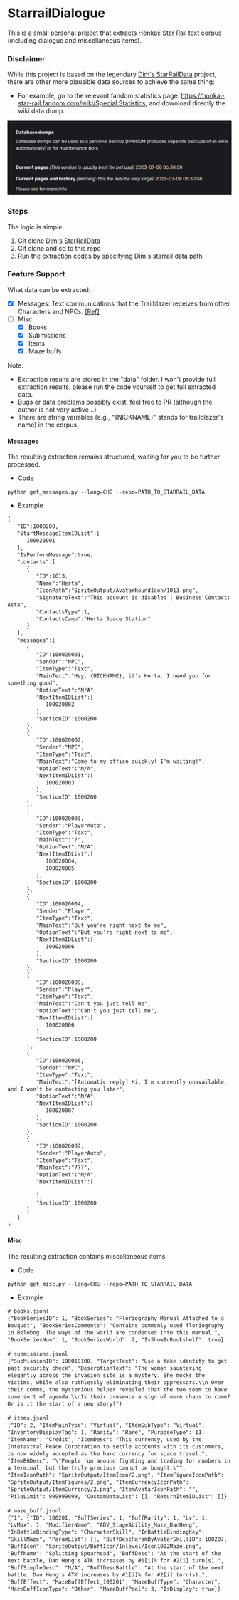 # StarrailDialogue

This is a small personal project that extracts Honkai: Star Rail text corpus (including dialogue and miscellaneous items).

### Disclaimer

While this project is based on the legendary [Dim's StarRailData](https://github.com/Dimbreath/StarRailData) project, there are other more plausible data sources to achieve the same thing:

- For example, go to the relevant fandom statistics page: https://honkai-star-rail.fandom.com/wiki/Special:Statistics, and download directly the wiki data dump.

![fandom.png](img%2Ffandom.png)

### Steps

The logic is simple:
1. Git clone [Dim's StarRailData](https://github.com/Dimbreath/StarRailData)
2. Git clone and cd to this repo
3. Run the extraction codes by specifying Dim's starrail data path 


### Feature Support

What data can be extracted:

- [x] Messages: Text communications that the Trailblazer receives from other Characters and NPCs. [\[Ref\]](https://honkai-star-rail.fandom.com/wiki/Messages)
- [ ] Misc
  - [x] Books
  - [x] Submissions
  - [x] Items
  - [x] Maze buffs

Note: 
- Extraction results are stored in the "data" folder. I won't provide full extraction results, please run the code yourself to get full extracted data.
- Bugs or data problems possibly exist, feel free to PR (although the author is not very active...)
- There are string variables (e.g., "{NICKNAME}" stands for trailblazer's name) in the corpus.

#### Messages

The resulting extraction remains structured, waiting for you to be further processed.

- Code

~~~
python get_messages.py --lang=CHS --repo=PATH_TO_STARRAIL_DATA
~~~

- Example

~~~
{
   "ID":1000200,
   "StartMessageItemIDList":[
      100020001
   ],
   "IsPerformMessage":true,
   "contacts":[
      {
         "ID":1013,
         "Name":"Herta",
         "IconPath":"SpriteOutput/AvatarRoundIcon/1013.png",
         "SignatureText":"This account is disabled | Business Contact: Asta",
         "ContactsType":1,
         "ContactsCamp":"Herta Space Station"
      }
   ],
   "messages":[
      {
         "ID":100020001,
         "Sender":"NPC",
         "ItemType":"Text",
         "MainText":"Hey, {NICKNAME}, it's Herta. I need you for something good",
         "OptionText":"N/A",
         "NextItemIDList":[
            100020002
         ],
         "SectionID":1000200
      },
      {
         "ID":100020002,
         "Sender":"NPC",
         "ItemType":"Text",
         "MainText":"Come to my office quickly! I'm waiting!",
         "OptionText":"N/A",
         "NextItemIDList":[
            100020003
         ],
         "SectionID":1000200
      },
      {
         "ID":100020003,
         "Sender":"PlayerAuto",
         "ItemType":"Text",
         "MainText":"?",
         "OptionText":"N/A",
         "NextItemIDList":[
            100020004,
            100020005
         ],
         "SectionID":1000200
      },
      {
         "ID":100020004,
         "Sender":"Player",
         "ItemType":"Text",
         "MainText":"But you're right next to me",
         "OptionText":"But you're right next to me",
         "NextItemIDList":[
            100020006
         ],
         "SectionID":1000200
      },
      {
         "ID":100020005,
         "Sender":"Player",
         "ItemType":"Text",
         "MainText":"Can't you just tell me",
         "OptionText":"Can't you just tell me",
         "NextItemIDList":[
            100020006
         ],
         "SectionID":1000200
      },
      {
         "ID":100020006,
         "Sender":"NPC",
         "ItemType":"Text",
         "MainText":"[Automatic reply] Hi, I'm currently unavailable, and I won't be contacting you later",
         "OptionText":"N/A",
         "NextItemIDList":[
            100020007
         ],
         "SectionID":1000200
      },
      {
         "ID":100020007,
         "Sender":"PlayerAuto",
         "ItemType":"Text",
         "MainText":"???",
         "OptionText":"N/A",
         "NextItemIDList":[
            
         ],
         "SectionID":1000200
      }
   ]
}
~~~

#### Misc

The resulting extraction contains miscellaneous items

- Code

~~~
python get_misc.py --lang=CHS --repo=PATH_TO_STARRAIL_DATA
~~~

- Example

~~~
# books.jsonl
{"BookSeriesID": 1, "BookSeries": "Floriography Manual Attached to a Bouquet", "BookSeriesComments": "Contains commonly used floriography in Belobog. The ways of the world are condensed into this manual.", "BookSeriesNum": 1, "BookSeriesWorld": 2, "IsShowInBookshelf": true}

# submissions.jsonl
{"SubMissionID": 100010100, "TargetText": "Use a fake identity to get past security check", "DescrptionText": "The woman sauntering elegantly across the invasion site is a mystery. She mocks the victims, while also ruthlessly eliminating their oppressors.\\n Over their comms, the mysterious helper revealed that the two seem to have some sort of agenda.\\nIs their presence a sign of more chaos to come? Or is it the start of a new story?"}

# items.jsonl
{"ID": 2, "ItemMainType": "Virtual", "ItemSubType": "Virtual", "InventoryDisplayTag": 1, "Rarity": "Rare", "PurposeType": 11, "ItemName": "Credit", "ItemDesc": "This currency, used by the Interastral Peace Corporation to settle accounts with its customers, is now widely accepted as the hard currency for space travel.", "ItemBGDesc": "\"People run around fighting and trading for numbers in a terminal, but the truly precious cannot be bought.\"", "ItemIconPath": "SpriteOutput/ItemIcon/2.png", "ItemFigureIconPath": "SpriteOutput/ItemFigures/2.png", "ItemCurrencyIconPath": "SpriteOutput/ItemCurrency/2.png", "ItemAvatarIconPath": "", "PileLimit": 999999999, "CustomDataList": [], "ReturnItemIDList": []}

# maze_buff.jsonl
{"1": {"ID": 100201, "BuffSeries": 1, "BuffRarity": 1, "Lv": 1, "LvMax": 1, "ModifierName": "ADV_StageAbility_Maze_DanHeng", "InBattleBindingType": "CharacterSkill", "InBattleBindingKey": "SkillMaze", "ParamList": [], "BuffDescParamByAvatarSkillID": 100207, "BuffIcon": "SpriteOutput/BuffIcon/Inlevel/Icon1002Maze.png", "BuffName": "Splitting Spearhead", "BuffDesc": "At the start of the next battle, Dan Heng's ATK increases by #1[i]% for #2[i] turn(s).", "BuffSimpleDesc": "N/A", "BuffDescBattle": "At the start of the next battle, Dan Heng's ATK increases by #1[i]% for #2[i] turn(s).", "BuffEffect": "MazeBuffEffect_100201", "MazeBuffType": "Character", "MazeBuffIconType": "Other", "MazeBuffPool": 3, "IsDisplay": true}}
~~~